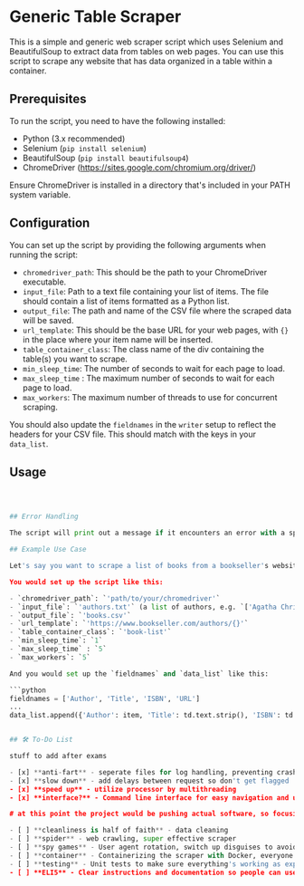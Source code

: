 # Generic Table Scraper

This is a simple and generic web scraper script which uses Selenium and BeautifulSoup to extract data from tables on web pages. You can use this script to scrape any website that has data organized in a table within a container.

## Prerequisites

To run the script, you need to have the following installed:

- Python (3.x recommended)
- Selenium (`pip install selenium`)
- BeautifulSoup (`pip install beautifulsoup4`)
- ChromeDriver (https://sites.google.com/chromium.org/driver/)

Ensure ChromeDriver is installed in a directory that's included in your PATH system variable.

## Configuration

You can set up the script by providing the following arguments when running the script:

- `chromedriver_path`: This should be the path to your ChromeDriver executable.
- `input_file`: Path to a text file containing your list of items. The file should contain a list of items formatted as a Python list.
- `output_file`: The path and name of the CSV file where the scraped data will be saved.
- `url_template`: This should be the base URL for your web pages, with `{}` in the place where your item name will be inserted.
- `table_container_class`: The class name of the div containing the table(s) you want to scrape.
- `min_sleep_time`: The number of seconds to wait for each page to load.
- `max_sleep_time` : The maximum number of seconds to wait for each page to load.
- `max_workers`: The maximum number of threads to use for concurrent scraping.

You should also update the `fieldnames` in the `writer` setup to reflect the headers for your CSV file. This should match with the keys in your `data_list`.

## Usage

```python main.py --chromedriver_path "/usr/local/bin/chromedriver" --input_file "items.txt" --output_file "output.csv" --url_template "http://example.com/{}" --table_container_class "table-class" --min_sleep_time 1 --max_sleep_time 5 --max_workers 5



## Error Handling

The script will print out a message if it encounters an error with a specific item, but it will continue to run for the rest of the items.

## Example Use Case

Let's say you want to scrape a list of books from a bookseller's website where the books are organized by author. Each author's page has a table listing their books, including details like title and ISBN.

You would set up the script like this:

- `chromedriver_path`: `'path/to/your/chromedriver'`
- `input_file`: `'authors.txt'` (a list of authors, e.g. `['Agatha Christie', 'J.K. Rowling', 'George Orwell']`)
- `output_file`: `'books.csv'`
- `url_template`: `'https://www.bookseller.com/authors/{}'`
- `table_container_class`: `'book-list'`
- `min_sleep_time`: `1`
- `max_sleep_time` : `5`
- `max_workers`: `5`

And you would set up the `fieldnames` and `data_list` like this:

```python
fieldnames = ['Author', 'Title', 'ISBN', 'URL']
...
data_list.append({'Author': item, 'Title': td.text.strip(), 'ISBN': td.find('span', class_='isbn').text.strip(), 'URL': a['href']})


## 🛠️ To-Do List

stuff to add after exams

- [x] **anti-fart** - seperate files for log handling, preventing crashes when program fails.
- [x] **slow down** - add delays between request so don't get flagged
- [x] **speed up** - utilize processor by multithreading
- [x] **interface?** - Command line interface for easy navigation and use.

# at this point the project would be pushing actual software, so focusing on other projects and might return later

- [ ] **cleanliness is half of faith** - data cleaning
- [ ] **spider** - web crawling, super effective scraper
- [ ] **spy games** - User agent rotation, switch up disguises to avoid getting caught.
- [ ] **container** - Containerizing the scraper with Docker, everyone loves an easy setup!
- [ ] **testing** - Unit tests to make sure everything's working as expected.
- [ ] **ELI5** - Clear instructions and documentation so people can use 


